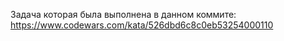 Задача которая была выполнена в данном коммите: https://www.codewars.com/kata/526dbd6c8c0eb53254000110